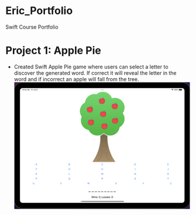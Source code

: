 # Eric_Portfolio
Swift Course Portfolio

# Project 1: Apple Pie
* Created Swift Apple Pie game where users can select a letter to discover the generated word. If correct it will reveal the letter in the word and if incorrect an apple will fall from the tree.
![](/images/Screen%20Shot%202022-07-08%20at%2010.52.46%20AM.png)
